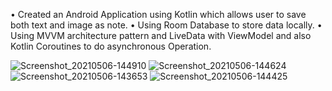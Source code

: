 • Created an Android Application using Kotlin which allows user to save both text and image as note.
• Using Room Database to store data locally.
• Using MVVM architecture pattern and LiveData with ViewModel and also Kotlin Coroutines to do asynchronous Operation.

![Screenshot_20210506-144910](https://user-images.githubusercontent.com/51395352/117276557-a4dc2280-ae7c-11eb-9e05-ebd77a550841.png)
![Screenshot_20210506-144624](https://user-images.githubusercontent.com/51395352/117276898-f5538000-ae7c-11eb-8b4b-9075552a08bb.png)
![Screenshot_20210506-143653](https://user-images.githubusercontent.com/51395352/117276908-f8e70700-ae7c-11eb-87ec-20fe227fa5f6.png)
![Screenshot_20210506-144425](https://user-images.githubusercontent.com/51395352/117276919-fab0ca80-ae7c-11eb-9c47-fec8cd0e9f0e.png)


